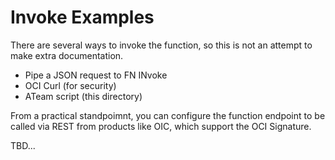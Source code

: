 # Invoke Examples

There are several ways to invoke the function, so this is not an attempt to make extra documentation.
- Pipe a JSON request to FN INvoke
- OCI Curl (for security)
- ATeam script (this directory)

From a practical standpoimnt, you can configure the function endpoint to be called via REST from products like OIC, which support the OCI Signature.  

TBD...
